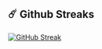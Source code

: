 <!-- ## 📊 Github Stats -->
	
<!-- <img height="180em" src="https://github-readme-stats.vercel.app/api?username=martindedja&show_icons=true&hide_border=true&&count_private=true&include_all_commits=true"/>
 -->
## ☄️ Github Streaks

[![GitHub Streak](http://github-readme-streak-stats.herokuapp.com?user=martindedja&theme=dark)](https://git.io/streak-stats)

